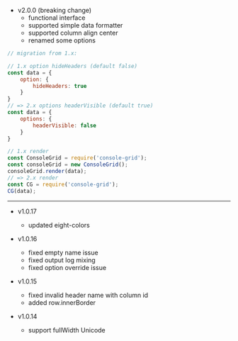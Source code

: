 * v2.0.0 (breaking change)
    - functional interface 
    - supported simple data formatter
    - supported column align center
    - renamed some options
```js
// migration from 1.x:

// 1.x option hideHeaders (default false)
const data = {
    option: {
        hideHeaders: true
    }
}
// => 2.x options headerVisible (default true)
const data = {
    options: {
        headerVisible: false
    }
}

// 1.x render
const ConsoleGrid = require('console-grid');
const consoleGrid = new ConsoleGrid();
consoleGrid.render(data);
// => 2.x render
const CG = require('console-grid');
CG(data);

```

---

* v1.0.17
    - updated eight-colors

* v1.0.16
    - fixed empty name issue
    - fixed output log mixing
    - fixed option override issue

* v1.0.15
    - fixed invalid header name with column id
    - added row.innerBorder

* v1.0.14
    - support fullWidth Unicode